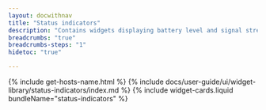 ```yaml
---
layout: docwithnav
title: "Status indicators"
description: "Contains widgets displaying battery level and signal strength."
breadcrumbs: "true"
breadcrumbs-steps: "1"
hidetoc: "true"

---
```

{% include get-hosts-name.html %}
{% include docs/user-guide/ui/widget-library/status-indicators/index.md %}
{% include widget-cards.liquid bundleName="status-indicators" %}
